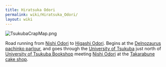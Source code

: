 ```yaml
---
title: Hiratsuka Odori
permalink: wiki/Hiratsuka_Odori/
layout: wiki
---
```


![](TsukubaCrapMap.png "TsukubaCrapMap.png")

Road running from [Nishi Odori](/wiki/Nishi_Odori "wikilink") to [Higashi
Odori](/wiki/Higashi_Odori "wikilink"). Begins at the
[Delnozaurus](/wiki/Delnozaurus "wikilink") [pachinko
parlour](/wiki/Pachinko_Parlours "wikilink"), and goes through the [University
of Tsukuba](/wiki/University_of_Tsukuba "wikilink") just north of [University
of Tsukuba Bookshop](/wiki/University_of_Tsukuba_Bookshop "wikilink") meeting
[Nishi Odori](/wiki/Nishi_Odori "wikilink") at the
[Takarabune](/wiki/Takarabune "wikilink") [cake shop](Cake_Shops "wikilink").

